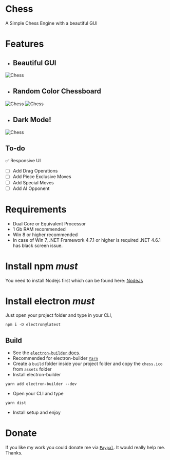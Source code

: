 # Chess
A Simple Chess Engine with a beautiful GUI

# Features
- ## Beautiful GUI 
![Chess](https://i.postimg.cc/MpV7MGpL/Annotation-2020-08-07-192738.png)
- ## Random Color Chessboard 
![Chess](https://i.postimg.cc/qvmcrKt8/Annotation-2020-08-07-192802.png) ![Chess](https://i.postimg.cc/W4hG14rx/Annotation-2020-08-07-192826.png)
- ## Dark Mode! 
![Chess](https://i.postimg.cc/4yYtJf0B/Annotation-2020-08-07-192850.png)

## To-do
:white_check_mark: Responsive UI
- [ ] Add Drag Operations
- [ ] Add Piece Exclusive Moves
- [ ] Add Special Moves
- [ ] Add AI Opponent

# Requirements

- Dual Core or Equivalent Processor
- 1 Gb RAM recommended
- Win 8 or higher recommended
- In case of Win 7, .NET Framework 4.7.1 or higher is required .NET 4.6.1 has black screen issue.

# Install npm _must_
You need to install Nodejs first which can be found here:
[NodeJs](https://nodejs.org)

# Install electron _must_
Just open your project folder and type in your CLI,
```
npm i -D electron@latest
```

## Build

- See the [`electron-builder` docs](https://www.electron.build/multi-platform-build).
- Recommended for electron-builder [`Yarn`](https://yarnpkg.com/en/docs/install#windows-stable)
- Create a `build` folder inside your project folder and copy the `chess.ico` from `assets` folder
- Install electron-builder
```
yarn add electron-builder --dev
```
- Open your CLI and type
```
yarn dist
```
- Install setup and enjoy

# Donate

If you like my work you could donate me via [`Paypal`](https://www.paypal.me/rijustone).
It would really help me. Thanks.
